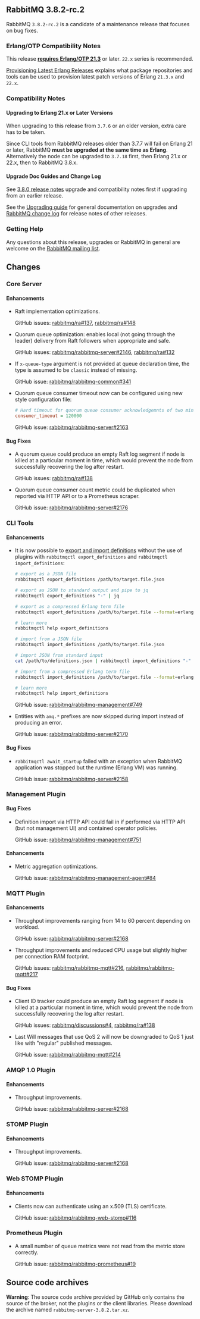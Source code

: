 ## RabbitMQ 3.8.2-rc.2

RabbitMQ `3.8.2-rc.2` is a candidate of a maintenance release that focuses on bug fixes.

### Erlang/OTP Compatibility Notes

This release [**requires Erlang/OTP 21.3**](https://www.rabbitmq.com/which-erlang.html) or later.
`22.x` series is recommended.

[Provisioning Latest Erlang Releases](https://www.rabbitmq.com/which-erlang.html#erlang-repositories) explains
what package repositories and tools can be used to provision latest patch versions of Erlang `21.3.x` and `22.x`.

### Compatibility Notes

#### Upgrading to Erlang 21.x or Later Versions

When upgrading to this release from `3.7.6` or an older version, extra care has to be taken.

Since CLI tools from RabbitMQ releases older than 3.7.7 will fail on Erlang 21 or later,
RabbitMQ **must be upgraded at the same time as Erlang**. Alternatively the node can be upgraded
to `3.7.18` first, then Erlang 21.x or 22.x, then to RabbitMQ 3.8.x.

#### Upgrade Doc Guides and Change Log

See [3.8.0 release notes](https://github.com/rabbitmq/rabbitmq-server/releases/tag/v3.8.0) upgrade
and compatibility notes first if upgrading from an earlier release.

See the [Upgrading guide](https://www.rabbitmq.com/upgrade.html) for general documentation on upgrades
and [RabbitMQ change log](https://www.rabbitmq.com/changelog.html) for release notes of other releases.

### Getting Help

Any questions about this release, upgrades or RabbitMQ in general are welcome on the
[RabbitMQ mailing list](https://groups.google.com/forum/#!forum/rabbitmq-users).


## Changes

### Core Server

#### Enhancements

 * Raft implementation optimizations.

   GitHub issues: [rabbitmq/ra#137](https://github.com/rabbitmq/ra/pull/137), [rabbitmq/ra#148](https://github.com/rabbitmq/ra/pull/148)

 * Quorum queue optimization: enables local (not going through the leader) delivery from Raft followers
   when appropriate and safe.

   GitHub issues: [rabbitmq/rabbitmq-server#2146](https://github.com/rabbitmq/rabbitmq-server/pull/2146), [rabbitmq/ra#132](https://github.com/rabbitmq/ra/pull/132)

 * If `x-queue-type` argument is not provided at queue declaration time, the type is assumed to be `classic`
   instead of missing.

   GitHub issue: [rabbitmq/rabbitmq-common#341](https://github.com/rabbitmq/rabbitmq-common/issues/341)

 * Quorum queue consumer timeout now can be configured using new style configuration file:

   ``` ini
   # Hard timeout for quorum queue consumer acknowledgemnts of two minutes
   consumer_timeout = 120000
   ```

   GitHub issue: [rabbitmq/rabbitmq-server#2163](https://github.com/rabbitmq/rabbitmq-server/pull/2163)

#### Bug Fixes

 * A quorum queue could produce an empty Raft log segment if node is killed at a particular moment in time,
   which would prevent the node from successfully recovering the log after restart.

   GitHub issues: [rabbitmq/ra#138](https://github.com/rabbitmq/ra/pull/138)

 * Quorum queue consumer count metric could be duplicated when reported via HTTP API or to a Prometheus scraper.

   GitHub issue: [rabbitmq/rabbitmq-server#2176](https://github.com/rabbitmq/rabbitmq-server/pull/2176)


### CLI Tools

#### Enhancements

 * It is now possible to [export and import definitions]() without the use of plugins with
   `rabbitmqctl export_definitions` and `rabbitmqctl import_definitions`:

   ``` sh
   # export as a JSON file
   rabbitmqctl export_definitions /path/to/target.file.json

   # export as JSON to standard output and pipe to jq
   rabbitmqctl export_definitions "-" | jq

   # export as a compressed Erlang term file
   rabbitmqctl export_definitions /path/to/target.file --format=erlang

   # learn more
   rabbitmqctl help export_definitions
   ```

   ``` sh
   # import from a JSON file
   rabbitmqctl import_definitions /path/to/target.file.json

   # import JSON from standard input
   cat /path/to/definitions.json | rabbitmqctl import_definitions "-"

   # import from a compressed Erlang term file
   rabbitmqctl import_definitions /path/to/target.file --format=erlang

   # learn more
   rabbitmqctl help import_definitions
   ```

   GitHub issue: [rabbitmq/rabbitmq-management#749](https://github.com/rabbitmq/rabbitmq-management/issues/749)

 * Entities with `amq.*` prefixes are now skipped during import instead of producing an error.

   GitHub issue: [rabbitmq/rabbitmq-server#2170](https://github.com/rabbitmq/rabbitmq-server/issues/2170)

#### Bug Fixes

 * `rabbitmqctl await_startup` failed with an exception when RabbitMQ application was stopped but the
    runtime (Erlang VM) was running.

   GitHub issue: [rabbitmq/rabbitmq-server#2158](https://github.com/rabbitmq/rabbitmq-server/issues/2158)


### Management Plugin

#### Bug Fixes

 * Definition import via HTTP API could fail in if performed via HTTP API (but not management UI)
   and contained operator policies.

   GitHub issue: [rabbitmq/rabbitmq-management#751](https://github.com/rabbitmq/rabbitmq-management/issues/751)

#### Enhancements

 * Metric aggregation optimizations.

   GitHub issue: [rabbitmq/rabbitmq-management-agent#84](https://github.com/rabbitmq/rabbitmq-management-agent/pull/84)


### MQTT Plugin

#### Enhancements

 * Throughput improvements ranging from 14 to 60 percent depending on workload.

   GitHub issue: [rabbitmq/rabbitmq-server#2168](https://github.com/rabbitmq/rabbitmq-server/issues/2168)

 * Throughput improvements and reduced CPU usage but slightly higher per connection RAM footprint.

   GitHub issues: [rabbitmq/rabbitmq-mqtt#216](https://github.com/rabbitmq/rabbitmq-mqtt/pull/216), [rabbitmq/rabbitmq-mqtt#217](https://github.com/rabbitmq/rabbitmq-mqtt/pull/217)

#### Bug Fixes

 * Client ID tracker could produce an empty Raft log segment if node is killed at a particular moment in time,
   which would prevent the node from successfully recovering the log after restart.

   GitHub issues: [rabbitmq/discussions#4](https://github.com/rabbitmq/discussions/issues/4), [rabbitmq/ra#138](https://github.com/rabbitmq/ra/pull/138)

 * Last Will messages that use QoS 2 will now be downgraded to QoS 1 just like with "regular" published messages.

   GitHub issue: [rabbitmq/rabbitmq-mqtt#214](https://github.com/rabbitmq/rabbitmq-mqtt/issues/214)


### AMQP 1.0 Plugin

#### Enhancements

 * Throughput improvements.

   GitHub issue: [rabbitmq/rabbitmq-server#2168](https://github.com/rabbitmq/rabbitmq-server/issues/2168)


### STOMP Plugin

#### Enhancements

 * Throughput improvements.

   GitHub issue: [rabbitmq/rabbitmq-server#2168](https://github.com/rabbitmq/rabbitmq-server/issues/2168)


### Web STOMP Plugin

#### Enhancements

 * Clients now can authenticate using an x.509 (TLS) certificate.

   GitHub issue: [rabbitmq/rabbitmq-web-stomp#116](https://github.com/rabbitmq/rabbitmq-web-stomp/issues/116)


### Prometheus Plugin

 * A small number of queue metrics were not read from the metric store correctly.

   GitHub issue: [rabbitmq/rabbitmq-prometheus#19](https://github.com/rabbitmq/rabbitmq-prometheus/issues/19)


## Source code archives

**Warning**: The source code archive provided by GitHub only contains the source of the broker,
not the plugins or the client libraries. Please download the archive named `rabbitmq-server-3.8.2.tar.xz`.
